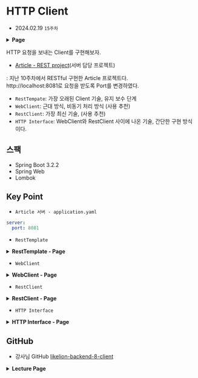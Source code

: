 # HTTP Client
- 2024.02.19 `15주차`

<details>
<summary><strong>Page</strong></summary>

- RestTemplate
<div>RestTemplateConfig</div>
<div>ArticleDto</div>
<div>ArticleTemplateClient</div>
<div>ArticleController</div>
<hr>

- WebClient
<div>WebClientConfig</div>
<div>ArticleDto</div>
<div>ArticleWebClient</div>
<div>ArticleController</div>
<hr>

- RestClient
<div>RestClientConfig</div>
<div>ArticleDto</div>
<div>ArticleRestClient</div>
<div>ArticleController</div>
<hr>

- HTTP Interface
<div>ArticleHttpInterface</div>
<div>ArticleDto</div>
<div>ArticleService: implements가 아닌 Bean 주입으로 ArticleHttpInterface 사용</div>
<div>ArticleController</div>
</details>

HTTP 요청을 보내는 Client를 구현해보자.

- [Article - REST project](https://github.com/fish-minkyu/article-likelion-10th-TECHIT)(서버 담당 프로젝트)

: 지난 10주차에서 RESTful 구현한 Article 프로젝트다.  
  http://localhost:8081로 요청을 받도록 Port를 변경하였다.

- `RestTempate`: 가장 오래된 Client 기술, 유지 보수 단계 
- `WebClient`: 근대 방식, 비동기 처리 방식 (사용 추천)
- `RestClient`: 가장 최신 기술, (사용 추천)
- `HTTP Interface`: WebClient와 RestClient 사이에 나온 기술, 간단한 구현 방식이다.


## 스팩

- Spring Boot 3.2.2
- Spring Web
- Lombok

## Key Point

- `Article 서버 - application.yaml`
```yaml
server:
  port: 8081
```

- `RestTemplate`  
<details>
<summary><strong>RestTemplate - Page</strong></summary>

1. RestTemplate 설정  
[RestTemplateConfig](/src/main/java/com/example/api/config/RestTemplateConfig.java)
```java
@Configuration
// 서비스에서 RestTemplate가 필요한 시점에서
// defaultRestTemplate 메서드의 반환 객체인 RestTemplate을 자동으로 주입이 되게끔 만들어준다.
public class RestTemplateConfig {
  @Bean
  // RestTemplateBuilder를 활용해 전체 서비스에서 사용할
  // 기본 설정을 갖춘 RestTemplate을 Bean으로 등록 가능
  public RestTemplate defaultRestTemplate(
    // Bean 객체로 주입을 받을 수 있는 RestTemplateBuilder
    RestTemplateBuilder templateBuilder
  ) {
    // 그냥 새로 생성해서 사용할 수도 있음
    // RestTemplate restTemplate = new RestTemplate();

    // restTemplate을 templateBuilder로 초기화
    // 이렇게 함으로 http://localhost:8081로 URI를 통일할 수 있다.
    return templateBuilder
      .rootUri("http://localhost:8081")
      .build();
  }
}
```

2. RestTemplate - 비즈니스 로직 구현    
[ArticleTemplateClient](/src/main/java/com/example/api/client/ArticleTemplateClient.java)

2-1. create  
```java
  // POST 요청
  public ArticleDto create(ArticleDto dto) {
    // postForObject: 객체를 받기 위해 POST 요청을 한다.
    // (응답 Body만 반환이 됨)
    ArticleDto response = restTemplate.postForObject(
      // 요청 url
      "/articles",
      // Request Body
      // (필요없을 때는 null)
      dto,
      // Response Body의 자료형
      ArticleDto.class
    );
    log.info("response: {}", response);

    // postForEntity: ResponseEntity를 받기 위해 POST 요청을 한다.
    // (응답 Header, Status, Body 등등이 반환이 됨)
    ResponseEntity<ArticleDto> responseEntity = restTemplate.postForEntity(
      // 요청 url
      "/articles",
      // Request Body
      // (필요없을 때는 null)
      dto,
      // Response Body의 자료형
      ArticleDto.class
    );
    log.info("responseEntity: {}", responseEntity);
    log.info("status code: {}", responseEntity.getStatusCode());
    log.info("headers: {}", responseEntity.getHeaders());
    response = responseEntity.getBody();

    // Request Body
    return response;
  }
```
2-2. readAll & readOne
```java
  // readAll
  public List<ArticleDto> readAll() {
    // way 1.
    // getForObject
    ArticleDto[] response = restTemplate.getForObject(
      "/articles",
      // 타입 파라미터를 ArticleDto로 받으면 List의 내용물을 꺼내기가 힘드므로 배열로 넣어준다.
      ArticleDto[].class
    );
    log.info("response type: {}", response.getClass());

    // way2.
    // getForEntity
    ResponseEntity<ArticleDto[]> responseEntity = restTemplate.getForEntity(
      "/articles", ArticleDto[].class
    );

    log.info("responseEntity: {}", responseEntity);
    log.info("status code: {}", responseEntity.getStatusCode());

    // way3. 배열을 쓰고 싶지 않고 바로 List를 사용하고 싶을 때
    // exchange: 일반적인 상황에서 HTTP 요청의 모든 것(메서드, 헤더, 바디 등등...)을
    // 묘사하여 요청하기 위한 메서드
    // + ParameterizedTypeReference<T>를 사용하면 List로 반환된다.
    ResponseEntity<List<ArticleDto>> responseListEntity = restTemplate.exchange(
      "/articles",
      HttpMethod.GET,
      // Body를 명시적으로 null로 전달을 해줘야 한다.
      null,
      new ParameterizedTypeReference<>() {}
    );
    log.info("response parameterized: {}", responseListEntity.getBody().getClass());

//    return responseListEntity.getBody();

    // way4. Object으로
    // getForObject - Object
    Object responseObject = restTemplate.getForObject(
      "/articles", Object.class
    );
    log.info("response object: {}", responseObject.getClass());

    // pageable way1.
    // Object는 아직 타입이 정해지지 않았으므로 사용했다.
    // URL 인자 대체하기, 가변갯수 인자
    Object responsePage = restTemplate.getForObject(
      "/articles/paged?page={page}&limit={limit}",
      Object.class,
      // {} 괄호 순서대로 인자가 들어간다.
      0, // page
      10 // limit
    );
    log.info("response object page: {}", responsePage);

    // pageable way2.
    // 만약 괄호 순서대로 인자가 들어가는게 싫다면?
    // Map을 써볼 수 있다. (단, 중괄호 안의 문자열과 Map의 key는 일치하여야 한다.)
    // URL 인자 대체하기, Map<String, Object>
    Map<String, Object> uriVariables = new HashMap<>();
    uriVariables.put("page", 0);
    uriVariables.put("limit", 5);
    responsePage = restTemplate.getForObject(
      "/articles/paged?page={page}&limit={limit}",
      Object.class,
      uriVariables
    );
    log.info("response object page: {}", responsePage);

    // URI가 너무 길어질 때, StringBuilder와 같은 형식으로
    log.info(UriComponentsBuilder.fromUriString("/articles/paged")
      .queryParam("page", 0)
      .queryParam("limit", 2)
      .toUriString());

    // UriComponentsBuilder는 인코딩을 해준다. 이걸 restTemplate에 넣어주면 한번 더 인코딩이 된다.
    // 그럼 문제 발생
    // Ex) /test?foo=%25%26 -> /test?foo=%2525%2526
    log.info(UriComponentsBuilder.fromUriString("/test")
      .queryParam("foo", "%&")
      .toUriString());

    // UriComponentsBuilder 인코딩을 꺼주고 restTemplate가 인코딩 해주기
    // Ex) /test?foo=%& -> /test?foo=%25%26
    log.info(UriComponentsBuilder.fromUriString("/test")
      .queryParam("foo", "%&")
      .build(false)
      .toUriString());

    // 반환 타입은 List이므로
    // Array를 List로 바꿔주기
    return Arrays.stream(response)
      .toList();
  }
```

```java
  // readOne
  public ArticleDto readOne(Long id) {
    // way1.
    // getForObject: 객체를 받기 위해 GET 요청을 한다.
    ArticleDto response = restTemplate.getForObject(
      String.format("/articles/%d", id), ArticleDto.class
    );
    log.info("response: {}", response);

    // way 1-1.
    // with uriVariables
    // : String.format() 말고 다른 방법으로 사용
    response = restTemplate.getForObject(
      "/articles/{id}", ArticleDto.class, id
    );
    log.info("response: {}", response);

    // way2.
    // getForEntity: ResponseEntity를 받기 위해 GET 요청을 한다.
    ResponseEntity<ArticleDto> responseEntity = restTemplate.getForEntity(
      String.format("/articles/%d", id), ArticleDto.class
    );
    log.info("responseEntity: {}", responseEntity);
    log.info("status code: {}", responseEntity.getStatusCode());

    // way3.
    // getForObject - Object
    Object responseObject = restTemplate.getForObject(
      String.format("/articles/%d", id), Object.class
    );
    log.info("response object: {}", responseObject.getClass());

    return response;
  }
```
2-3. update
```java
  // PUT
  public ArticleDto update(Long id, ArticleDto dto) {
    // way1. 응답으로 돌아오는 데이터가 없음
    // Put: PUT 요청을 보낸다.
    restTemplate.put(String.format("/articles/%d", id), dto);

    /*
    // 응답으로 돌아온 데이터가 없으므로 인자값을 반환
    return dto;
    */

    // way2. 응답으로 돌아오는 데이터를 받아보기
    // exchange
    ResponseEntity<ArticleDto> responseEntity = restTemplate.exchange(
      String.format("/articles/%d", id),
      HttpMethod.PUT,
      new HttpEntity<>(dto),
      ArticleDto.class
    );
    log.info("status code: {}", responseEntity.getStatusCode());

    return responseEntity.getBody();
  }
```
2-4. delete
```java
  // DELETE
  public void delete(Long id) {
    // way1.
//    restTemplate.delete(String.format("/articles/{id}"), id);

    // way2. 반환 타입과 상태 코드를 보고 싶다면 exchange 사용
    // ResponseEntity<Void>
    // : Response Body가 비어있는 응답
    ResponseEntity<Void> responseEntity = restTemplate.exchange(
      String.format("/articles/%d", id),
      HttpMethod.DELETE,
      null,
      Void.class
    );

    // 서버에 받은 응답 코드 기록
    log.info("status code: {}", responseEntity.getStatusCode());
  }
```


3. RestTemplate - Controller (일부)  
[ArticleController](/src/main/java/com/example/api/ArticleController.java)
```java
  @PutMapping("/{id}")
  public ArticleDto update(
    @PathVariable("id") Long id,
    @RequestBody ArticleDto dto
  ) {
    return templateClient.update(id, dto);
  }
```
</details>


- `WebClient`
<details>
<summary><strong>WebClient - Page</strong></summary>

1. WebClient 설정  
[WebClientConfig](/src/main/java/com/example/api/config/WebClientConfig.java)
```java
@Configuration
public class WebClientConfig {
  @Bean
  // WebClient: Builder를 활용해 전체 서비스에서 사용할
  // 기본 설정을 갖춘 WebClient Bean으로 등록 가능
  public WebClient defaultWebClient() {
    // 그냥 새로 생성해서 사용할 수도 있음
//   WebClient webClient = WebClient.create();

    // 여러 설정을 포함해서 Builder 형태로 만들고 싶다면?
    // RestTemplate에 비해 선언형 (함수형) 구조를 가진다.
    return WebClient.builder()
      .baseUrl("http://localhost:8081")
      // 토큰 기반 인증을 사용하는 API를 사용한다면?
      .defaultHeader("test", "foo")
      // 요청이 보내지기 전에 요청에다가 추가적인 헤더들을 지정해서 함수를 넣어줄 수 있다.
      .defaultRequest(request ->
        request.header("test", "bar"))
      .defaultStatusHandler(
        // 들어온 StatusCode가 400번대, 500번대인지?
        HttpStatusCode::isError,
        response -> {
          throw new ResponseStatusException(response.statusCode());
        }
      )
      .build();

  }
}
```
2. WebClient - 비즈니스 로직 구현  
[WebClientConfig](/src/main/java/com/example/api/client/ArticleWebClient.java)  
2-1. create
```java
  // POST
  public ArticleDto create(ArticleDto dto) {
    // Way1.
    // WebClient는 HTTP 요청을 Build 한다고 생각해보자.
    ArticleDto response = webClient
      // POST 요청이다.
      .post()
      // 경로 설정
      .uri("/articles")
      // Request Body 설정
      .bodyValue(dto)
      // 여기부터 응답을 어떻게 처리할지
      .retrieve()
      // Mono 응답을 받는다. (반응형 웹이 지원되지 않고 있다면 bodyToMono를 쓰면 된다.)
      .bodyToMono(ArticleDto.class)
      // 동기식으로 처리한다.
      .block();

    log.info("response: {}", response);

    // Way2.
    ResponseEntity<ArticleDto> responseEntity =  webClient
      // POST 요청이다.
      .post()
      // 경로 설정
      .uri("/articles")
      // Request Body 설정
      .bodyValue(dto)
      // 여기부터 응답을 어떻게 처리할지
      .retrieve()
      // ResponseEntity가 담긴 Mono를 받는다.
      .toEntity(ArticleDto.class)
      // 동기식으로 처리한다.
      .block();

    log.info("responseEntity: {}", responseEntity);

    return response;
  }
```

2-2. readAll & readOne
```java
  // readAll
  public List<ArticleDto> readAll() {
    // ParameterizedTypeReference
    List<ArticleDto> response = webClient.get()
      .uri("/articles")
      .retrieve()
      .bodyToMono(
        new ParameterizedTypeReference<List<ArticleDto>>() {})
      .block();

    return response;
  }
```

```java
  // readOne
  public ArticleDto readOne(Long id) {
    // Way1.
    ArticleDto response = webClient
      .get()
      .uri("/articles/{id}", id)
      .retrieve()
      .bodyToMono(ArticleDto.class)
      .block();

    log.info("response: {}", response);

    // Way2.
    Map<String, Object> uriVariables = new HashMap<>();
    uriVariables.put("id", id);
    response = webClient
      .get()
      .uri("/articles/{id}", uriVariables)
      .retrieve()
      .bodyToMono(ArticleDto.class)
      .block();

    log.info("response: {}", response);

    return response;
  }
```

3. WebClient - Controller (일부)  
[ArticleController](/src/main/java/com/example/api/ArticleController.java)
```java
  @GetMapping("/{id}")
  public ArticleDto readOne(
    @PathVariable("id") Long id
  ) {
    // RestTemplate
//    return templateClient.readOne(id);

    // WebClient
    return articleWebClient.readOne(id);
  }
```
</details>

- `RestClient`
<details>
<summary><strong>RestClient - Page</strong></summary>

1. RestClient - 설정  
[RestClientConfig](/src/main/java/com/example/api/config/RestClientConfig.java)
```java
@Configuration
public class RestClientConfig {
  @Bean
  // RestClient: Builder를 활용해 전체 서비스에서 사용할
  // 기본 설정을 갖춘 WebClient Bean으로 등록 가능
  public RestClient defaultRestClient() {
//    RestClient restClient = RestClient.create();
    return RestClient.builder()
      .baseUrl("http://localhost:8081")
      .defaultHeader("test0", "foo")
      .defaultRequest(request ->
        request.header("test1", "bar"))
      .defaultStatusHandler(
        HttpStatusCode::isError, ((request, response) -> {
         throw new ResponseStatusException(response.getStatusCode());}
        )
      )
      .build();
  }
}
```

2. RestClient - 비즈니스 로직  
[ArticleRestClient](/src/main/java/com/example/api/client/ArticleService.java)  
2-1. create
```java
  // POST
  // 동기식으로 작동한다.
  public ArticleDto create(ArticleDto dto) {
    ArticleDto response = restClient
      // POST 요청이다.
      .post()
      // 경로 설정
      .uri("/articles")
      // Body 설정
      .body(dto)
      // 여기부터 응답을 어떻게 처리할지
      .retrieve()
      // 그냥 DTO가 반환된다.
      .body(ArticleDto.class);
    log.info("response: {}", response);

    ResponseEntity<ArticleDto> responseEntity = restClient
      .post()
      .uri("/articles")
      .body(dto)
      .retrieve()
      // 그냥 ResponseEntity가 반환된다.
      .toEntity(ArticleDto.class);
    log.info("responseEntity: {}", responseEntity);

    return response;
  }
```
2-2. readAll
```java
  // readAll
  public List<ArticleDto> readAll() {
    return restClient.get()
      .uri("/articles")
      .retrieve()
      .body(new ParameterizedTypeReference<>() {});
  }
```

2-3. Delete
```java
  // DELETE
  public void delete(Long id) {
    ResponseEntity<Void> responseEntity = restClient.delete()
      .uri("/articles/{id}", id)
      .retrieve()
      .toBodilessEntity();
  }
```

3. RestClient - Controller (일부)  
[ArticleController](/src/main/java/com/example/api/ArticleController.java)
```java
  @GetMapping
  public List<ArticleDto> readAll() {

    // RestTemplate
//    return templateClient.readAll();

    // RestClient
    return restClient.readAll();
  }
```
</details>

- `HTTP Interface`

<details>
<summary><strong>HTTP Interface - Page</strong></summary>

1. HTTP Interface - 정의 및 비즈니스 로직  
[ArticleHttpInterface](/src/main/java/com/example/api/client/ArticleHttpInterface.java)
```java
@HttpExchange("/articles")
public interface ArticleHttpInterface {
  // CRUD를 할것이기 때문에 해당하는 메서드를 다 만든다.

  // @<Method>Exchange  어노테이션
  // : 해당 메서드가 실행될 때, HTTP Request의 메서드와 Path를 결정한다.
  // <Mehotd>Mapping이 요청을 받는 입장이라면,
  // @<Method>Exchange은 요청을 보내고 받는 입장이다.

  // Path, Body, (Query) Parameter를 매개변수로
  // 나타내면 HTTP Request에 포함된다.

  // CREATE
  @PostExchange
  ArticleDto create(
    @RequestBody ArticleDto dto
  );

  // READ all
  @GetExchange
  List<ArticleDto> readAll();

  // READ one
  @GetExchange("/{id}")
  ArticleDto readOne(
    @PathVariable("id") Long id
  );

  // UPDATE
  @PostExchange("/{id}")
  ArticleDto update(
    @PathVariable("id") Long id,
    @RequestBody ArticleDto dto
  );

  // DELETE
  @DeleteExchange("/{id}")
  ArticleDto delete(
    @PathVariable("id") Long id
  );
}
```

2. HTTP Interface 서비스 구현  
[ArticleService](/src/main/java/com/example/api/client/ArticleService.java)  
```java
@Component
public class ArticleService {
  // 사용할 때는 구현체를 만들어 주어야 한다.
  private final ArticleHttpInterface exchange;

  public ArticleService(
    // 실제로 요청을 보내는 역할을 하는
    // HTTP Client 객체가 있어야 한다.
    RestClient restClient
  ) {
    exchange = HttpServiceProxyFactory
      // 내가 사용할 HTTP Client를 사용할 수 있도록 설정
      .builderFor(RestClientAdapter.create(restClient))
      // Proxy를 만드는 Factory를 만든다.
      .build()
      // 해당 RestClient를 바탕으로 Proxy 객체를 만든다.
      .createClient(ArticleHttpInterface.class);
  }

  public ArticleDto create(ArticleDto dto) {
    return exchange.create(dto);
  }

  public ArticleDto readOne(Long id) {
    return exchange.readOne(id);
  }

  public List<ArticleDto> readAll() {
    return exchange.readAll();
  }

  public ArticleDto update(Long id, ArticleDto dto) {
    return exchange.update(id, dto);
  }

  public void delete(Long id) {
    exchange.delete(id);
  }
}
```

3. HTTP Interface - Controller (일부)  
[ArticleController](/src/main/java/com/example/api/ArticleController.java)
```java
  @PostMapping
  public ArticleDto create(
    @RequestBody
    ArticleDto dto
  ) {
    // HTTP Interface
    return service.create(dto);
  }
```

</details>


## GitHub

- 강사님 GitHub
[likelion-backend-8-client](https://github.com/edujeeho0/likelion-backend-8-client)


<details>
<summary><strong>Lecture Page</strong></summary>

# Spring HTTP Clients

Spring에서 제공하는 HTTP Client 들을 활용해서
이전에 만들었던 [Article 서비스](https://github.com/edujeeho0/likelion-backend-8-rest)에 요청을 보내보자.

## Interface 기반 의존성 주입

여기서 사용되는 HTTP Client는 총 4종류이다.
- `RestTemplate`
- `WebClient`
- `HTTP Interface Exchange`
- `RestClient`

이들은 개발 패러다임의 변화와 발전에 맞춰서 등장한 HTTP 요청을 보내는 다양한 방법들을 나타낸다.
새로운 기술을 본래의 프로젝트에 도입하려면 원래의 코드의 수정이 불가피하다.

이때, 각 방식으로 HTTP 요청을 보낸 클래스의 기능을 `interface`로 만들어볼 수 있다.

```java
public interface ArticleClient {
    ArticleDto create(ArticleDto dto);
    ArticleDto readOne(Long id);
    List<ArticleDto> readAll();
    ArticleDto update(Long id, ArticleDto dto);
    void delete(Long id);
}
```

그리고 각 방식으로 HTTP 요청을 보내는 클래스들을, `interface`의 구현체로 만들어줄 수 있다.

```java
// RestClient를 사용하는 구현체
@Slf4j
@Component
@RequiredArgsConstructor
public class ArticleRestClient implements ArticleClient {
    private final RestClient restClient;
    // ...
}


// HTTP Interface를 사용하는 구현체
@Component
public class ArticleService implements ArticleClient {
    // 사용할 때는 구현체를 만들어 주어야 한다.
    private final ArticleHttpInterface exchange;

    public ArticleService(
            // 실제로 요청을 보내는 역할을 하는
            // HTTP Client 객체가 있어야 한다.
            RestClient restClient
    ) {
        exchange = HttpServiceProxyFactory
                // 내가 사용할 HTTP Client를 사용할 수 있도록 설정
                .builderFor(RestClientAdapter.create(restClient))
                // Proxy를 만드는 Factory를 만든다.
                .build()
                // 해당 RestClient를 바탕으로 Proxy 객체를 만든다.
                .createClient(ArticleHttpInterface.class);
    }
    // ...
}
```

이렇게 하면 `ArticleClient`의 기능을 필요로 하는 `ArticleController`에서는,
각 메서드에서는 `ArticleClient`를 사용하는 방식으로 그대로 두고,

```java
@Slf4j
@RestController
@RequestMapping("/articles")
public class ArticleController {
    // ...
    @PostMapping
    public ArticleDto create(
            @RequestBody
            ArticleDto dto
    ) {
        return service.create(dto);
    }

    @GetMapping("/{id}")
    public ArticleDto readOne(
            @PathVariable("id")
            Long id
    ) {
        return service.readOne(id);
    }
    // ...
}
```

실제로 실행 중에 어떤 구현체를 사용할지는 생성자의 `@Qualifier`, 또는 구현 클래스 주입받기,
`@Primary` 어노테이션 등 다양한 방식으로 결정할 수 있다.

```java
@Slf4j
@RestController
@RequestMapping("/articles")
public class ArticleController {
    // 사용하는 객체는 ArticleClient interface의 구현체로,
    // 어떤 HTTP Client를 사용한들 변하지 않는다.
    private final ArticleClient service;

    public ArticleController(
            // HTTP Interface 방식의 HTTP Client가 주입된다.
            ArticleService articleService
    ) {
        this.service = articleService;
    }
    // ...
}
```

이렇게 `interface`를 이용해 실행중에 어떻게 동작할지를 결정하는 디자인 패턴을 [Strategy Pattern](https://en.wikipedia.org/wiki/Strategy_pattern)
이라 부른다.
</details>